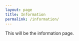 ```yaml
---
layout: page
title: Information
permalink: /information/
---
```


This will be the information page.
